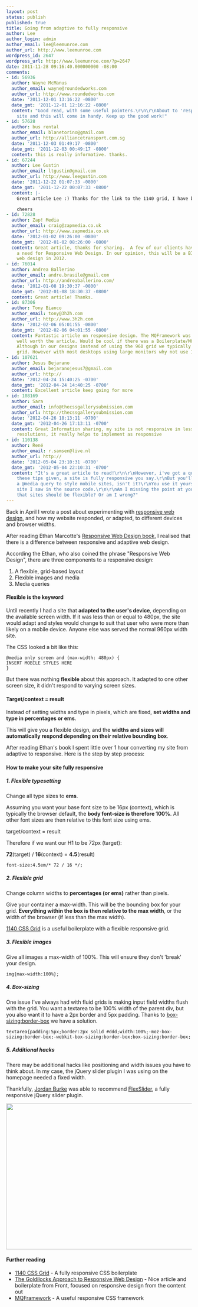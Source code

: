 ```yaml
---
layout: post
status: publish
published: true
title: Going from adaptive to fully responsive
author: Lee
author_login: admin
author_email: lee@leemunroe.com
author_url: http://www.leemunroe.com
wordpress_id: 2647
wordpress_url: http://www.leemunroe.com/?p=2647
date: 2011-11-28 09:16:40.000000000 -08:00
comments:
- id: 56936
  author: Wayne McManus
  author_email: wayne@roundedworks.com
  author_url: http://www.roundedworks.com
  date: '2011-12-01 13:16:22 -0800'
  date_gmt: '2011-12-01 12:16:22 -0800'
  content: "Good read, with some useful pointers.\r\n\r\nAbout to 'responsify' my
    site and this will come in handy. Keep up the good work!"
- id: 57628
  author: bus rental
  author_email: blanetorino@gmail.com
  author_url: http://alliancetransport.com.sg
  date: '2011-12-03 01:49:17 -0800'
  date_gmt: '2011-12-03 00:49:17 -0800'
  content: this is really informative. thanks.
- id: 67244
  author: Lee Gustin
  author_email: ltgustin@gmail.com
  author_url: http://www.leegustin.com
  date: '2011-12-22 01:07:33 -0800'
  date_gmt: '2011-12-22 00:07:33 -0800'
  content: |-
    Great article Lee :) Thanks for the link to the 1140 grid, I have been considering doing fully responsive and that grid system looks pretty solid.

    cheers
- id: 72828
  author: Zap! Media
  author_email: craig@zapmedia.co.uk
  author_url: http://www.zapmedia.co.uk
  date: '2012-01-02 09:26:00 -0800'
  date_gmt: '2012-01-02 08:26:00 -0800'
  content: Great article, thanks for sharing.  A few of our clients have already noticed
    a need for Responsive Web Design. In our opinion, this will be a BIG trend for
    web design in 2012.
- id: 76014
  author: Andrea Ballerino
  author_email: andre.brasile@gmail.com
  author_url: http://andreaballerino.com/
  date: '2012-01-08 19:30:37 -0800'
  date_gmt: '2012-01-08 18:30:37 -0800'
  content: Great article! Thanks.
- id: 87306
  author: Tony Bianco
  author_email: tony@3h2h.com
  author_url: http://www.3h2h.com
  date: '2012-02-06 05:01:55 -0800'
  date_gmt: '2012-02-06 04:01:55 -0800'
  content: Fantastic article on responsive design. The MQFramework was a great find,
    well worth the article. Would be cool if there was a Boilerplate/MQFramework implementation.
    Although in our designs instead of using the 960 grid we typically use the 978px
    grid. However with most desktops using large monitors why not use 1140px!
- id: 107621
  author: Jesus Bejarano
  author_email: bejaranojesus7@gmail.com
  author_url: http://
  date: '2012-04-24 15:40:25 -0700'
  date_gmt: '2012-04-24 14:40:25 -0700'
  content: Excellent article keep going for more
- id: 108169
  author: Sara
  author_email: info@thecssgallerysubmission.com
  author_url: http://thecssgallerysubmission.com
  date: '2012-04-26 18:13:11 -0700'
  date_gmt: '2012-04-26 17:13:11 -0700'
  content: Great Information sharing, my site is not responsive in less than 1280
    resolutions, it really helps to implement as responsive
- id: 110138
  author: René
  author_email: r.samsen@live.nl
  author_url: http://
  date: '2012-05-04 23:10:31 -0700'
  date_gmt: '2012-05-04 22:10:31 -0700'
  content: "It's a great article to read!\r\n\r\nHowever, i've got a question.\r\nWith
    these tips given, a site is fully responsive you say.\r\nBut you'll always keep
    a @media query to style mobile sites, isn't it?\r\nYou use it yourself with this
    site I saw in the source code.\r\n\r\nAm I missing the point at your first statement
    that sites should be flexible? Or am I wrong?"
---
```

Back in April I wrote a post about experimenting with <a href="http://www.leemunroe.com/responsive-design/">responsive web design</a>, and how my website responded, or adapted, to different devices and browser widths.

After reading Ethan Marcotte's <a href="http://www.abookapart.com/products/responsive-web-design">Responsive Web Design book</a>, I realised that there is a difference between responsive and adaptive web design.

According the Ethan, who also coined the phrase "Responsive Web Design", there are three components to a responsive design:

<ol>
<li>A flexible, grid-based layout</li>
<li>Flexible images and media</li>
<li>Media queries</li>
</ol>

<h4>Flexible is the keyword</h4>

Until recently I had a site that <strong>adapted to the user's device</strong>, depending on the available screen width. If it was less than or equal to 480px, the site would adapt and styles would change to suit that user who were more than likely on a mobile device. Anyone else was served the normal 960px width site.

The CSS looked a bit like this:

<pre><code>@media only screen and (max-width: 480px) {
INSERT MOBILE STYLES HERE
}</code></pre>

But there was nothing <strong>flexible</strong> about this approach. It adapted to one other screen size, it didn't respond to varying screen sizes.

<h4>Target/context = result</h4>

Instead of setting widths and type in pixels, which are fixed, <strong>set widths and type in percentages or ems</strong>.

This will give you a flexible design, and the <strong>widths and sizes will automatically respond depending on their relative bounding box</strong>.

After reading Ethan's book I spent little over 1 hour converting my site from adaptive to responsive. Here is the step by step process:

<h4>How to make your site fully responsive</h4>

<h5>1. Flexible typesetting</h5>
Change all type sizes to <strong>ems</strong>.

Assuming you want your base font size to be 16px (context), which is typically the browser default, the <strong>body font-size is therefore 100%</strong>. All other font sizes are then relative to this font size using ems.

target/context = result

Therefore if we want our H1 to be 72px (target):

<strong>72</strong>(target) / <strong>16</strong>(context) = <strong>4.5</strong>(result)

<pre><code>font-size:4.5em/* 72 / 16 */;</code></pre>

<h5>2. Flexible grid</h5>
Change column widths to <strong>percentages (or ems)</strong> rather than pixels.

Give your container a max-width. This will be the bounding box for your grid. <strong>Everything within the box is then relative to the max width</strong>, or the width of the browser (if less than the max width).

<a href="http://cssgrid.net/">1140 CSS Grid</a> is a useful boilerplate with a flexible responsive grid.

<h5>3. Flexible images</h5>

Give all images a max-width of 100%. This will ensure they don't 'break' your design.

<pre><code>img{max-width:100%};</code></pre>


<h5>4. Box-sizing</h5>
One issue I've always had with fluid grids is making input field widths flush with the grid. You want a textarea to be 100% width of the parent div, but you also want it to have a 2px border and 5px padding. Thanks to <a href="http://css-tricks.com/7323-box-sizing/">box-sizing:border-box</a> we have a solution.

<pre><code>textarea{padding:5px;border:2px solid #ddd;width:100%;-moz-box-sizing:border-box;-webkit-box-sizing:border-box;box-sizing:border-box;</code></pre>

<h5>5. Additional hacks</h5>

There may be additional hacks like positioning and width issues you have to think about. In my case, the jQuery slider plugin I was using on the homepage needed a fixed width.

Thankfully, <a href="http://twitter.com/#!/PendragonDev/status/138668910353448960">Jordan Burke</a> was able to recommend <a href="http://flex.madebymufffin.com/">FlexSlider</a>, a fully responsive jQuery slider plugin.

<div style="text-align:center;"><a href="http://leemunroe.com/about"><img src="http://www.leemunroe.com/wp-content/uploads/ipad1.jpg" alt="" title="ipad" width="600" height="395" class="alignnone size-full wp-image-2651" /></a></div>


<h4>Further reading</h4>

<ul>
<li><a href="http://cssgrid.net/">1140 CSS Grid</a> - A fully responsive CSS boilerplate</li>
<li><a href="http://goldilocksapproach.com/">The Goldilocks Approach to Responsive Web Design</a> - Nice article and boilerplate from Front, focused on responsive design from the content out</li>
<li><a href="http://mqframework.com/">MQFramework</a> - A useful responsive CSS framework</li>
</ul>
